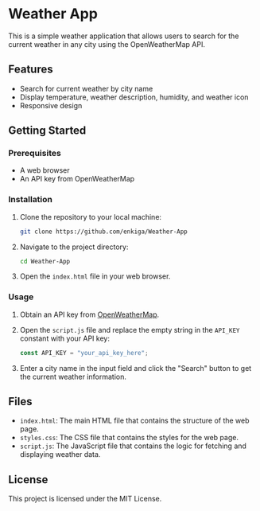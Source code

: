 # Weather App

This is a simple weather application that allows users to search for the current weather in any city using the OpenWeatherMap API.

## Features

- Search for current weather by city name
- Display temperature, weather description, humidity, and weather icon
- Responsive design

## Getting Started

### Prerequisites

- A web browser
- An API key from OpenWeatherMap

### Installation

1. Clone the repository to your local machine:

    ```sh
    git clone https://github.com/enkiga/Weather-App
    ```

2. Navigate to the project directory:

    ```sh
    cd Weather-App
    ```

3. Open the `index.html` file in your web browser.

### Usage

1. Obtain an API key from [OpenWeatherMap](https://home.openweathermap.org/users/sign_up).
2. Open the `script.js` file and replace the empty string in the `API_KEY` constant with your API key:

    ```js
    const API_KEY = "your_api_key_here";
    ```

3. Enter a city name in the input field and click the "Search" button to get the current weather information.

## Files

- `index.html`: The main HTML file that contains the structure of the web page.
- `styles.css`: The CSS file that contains the styles for the web page.
- `script.js`: The JavaScript file that contains the logic for fetching and displaying weather data.

## License

This project is licensed under the MIT License.
